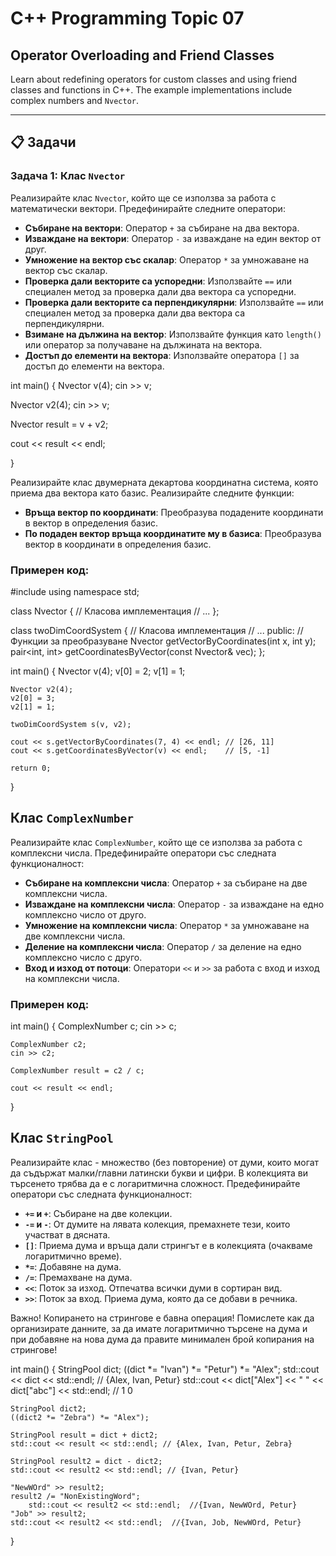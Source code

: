 # C++ Programming Topic 07

## Operator Overloading and Friend Classes
Learn about redefining operators for custom classes and using friend classes and functions in C++. The example implementations include complex numbers and `Nvector`.

---

## 📋 Задачи

### Задача 1: Клас `Nvector`

Реализирайте клас `Nvector`, който ще се използва за работа с математически вектори. Предефинирайте следните оператори:

- **Събиране на вектори**: Оператор `+` за събиране на два вектора.
- **Изваждане на вектори**: Оператор `-` за изваждане на един вектор от друг.
- **Умножение на вектор със скалар**: Оператор `*` за умножаване на вектор със скалар.
- **Проверка дали векторите са успоредни**: Използвайте `==` или специален метод за проверка дали два вектора са успоредни.
- **Проверка дали векторите са перпендикулярни**: Използвайте `==` или специален метод за проверка дали два вектора са перпендикулярни.
- **Взимане на дължина на вектор**: Използвайте функция като `length()` или оператор за получаване на дължината на вектора.
- **Достъп до елементи на вектора**: Използвайте оператора `[]` за достъп до елементи на вектора.

int main()
{
   Nvector v(4);
   cin >> v;

   Nvector v2(4);
   cin >> v;

   Nvector result = v + v2;

   cout << result << endl;
     
}

Реализирайте клас двумерната декартова координатна система, която приема два вектора като базис. Реализирайте следните функции:

- **Връща вектор по координати**: Преобразува подадените координати в вектор в определения базис.
- **По подаден вектор връща координатите му в базиса**: Преобразува вектор в координати в определения базис.

### Примерен код:
#include <iostream>
using namespace std;

class Nvector {
    // Класова имплементация
    // ...
};

class twoDimCoordSystem {
    // Класова имплементация
    // ...
public:
    // Функции за преобразуване
    Nvector getVectorByCoordinates(int x, int y);
    pair<int, int> getCoordinatesByVector(const Nvector& vec);
};

int main() {
    Nvector v(4);
    v[0] = 2;
    v[1] = 1;

    Nvector v2(4);
    v2[0] = 3;
    v2[1] = 1;

    twoDimCoordSystem s(v, v2);

    cout << s.getVectorByCoordinates(7, 4) << endl; // [26, 11]
    cout << s.getCoordinatesByVector(v) << endl;    // [5, -1]

    return 0;
}
## Клас `ComplexNumber`

Реализирайте клас `ComplexNumber`, който ще се използва за работа с комплексни числа. Предефинирайте оператори със следната функционалност:

- **Събиране на комплексни числа**: Оператор `+` за събиране на две комплексни числа.
- **Изваждане на комплексни числа**: Оператор `-` за изваждане на едно комплексно число от друго.
- **Умножение на комплексни числа**: Оператор `*` за умножаване на две комплексни числа.
- **Деление на комплексни числа**: Оператор `/` за деление на едно комплексно число с друго.
- **Вход и изход от потоци**: Оператори `<<` и `>>` за работа с вход и изход на комплексни числа.

### Примерен код:


int main()
{
	ComplexNumber c;
	cin >> c;

	ComplexNumber c2;
	cin >> c2;

	ComplexNumber result = c2 / c;

	cout << result << endl;
}

## Клас `StringPool`

Реализирайте клас - множество (без повторение) от думи, които могат да съдържат малки/главни латински букви и цифри. В колекцията ви търсенето трябва да е с логаритмична сложност. Предефинирайте оператори със следната функционалност:

- **`+=` и `+`**: Събиране на две колекции.
- **`-=` и `-`**: От думите на лявата колекция, премахнете тези, които участват в дясната.
- **`[]`**: Приема дума и връща дали стрингът е в колекцията (очакваме логаритмично време).
- **`*=`**: Добавяне на дума.
- **`/=`**: Премахване на дума.
- **`<<`**: Поток за изход. Отпечатва всички думи в сортиран вид.
- **`>>`**: Поток за вход. Приема дума, която да се добави в речника.

Важно! Копирането на стрингове е бавна операция! Помислете как да организирате данните, за да имате логаритмично търсене на дума и при добавяне на нова дума да правите минимален брой копирания на стрингове!


int main()
{
	StringPool dict;
	((dict *= "Ivan") *= "Petur") *= "Alex";
	std::cout << dict << std::endl; // {Alex, Ivan, Petur}
	std::cout << dict["Alex"] << " " << dict["abc"] << std::endl; // 1 0

	StringPool dict2;
	((dict2 *= "Zebra") *= "Alex");

	StringPool result = dict + dict2;
	std::cout << result << std::endl; // {Alex, Ivan, Petur, Zebra}

	StringPool result2 = dict - dict2;
	std::cout << result2 << std::endl; // {Ivan, Petur}

	"NewWOrd" >> result2;
	result2 /= "NonExistingWord";
		std::cout << result2 << std::endl;  //{Ivan, NewWOrd, Petur}
	"Job" >> result2; 
	std::cout << result2 << std::endl;  //{Ivan, Job, NewWOrd, Petur}


}
